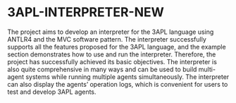 # 3APL-INTERPRETER-NEW

The project aims to develop an interpreter for the 3APL language using ANTLR4 and the MVC software pattern. The interpreter successfully supports all the features proposed for the 3APL language, and the example section demonstrates how to use and run the interpreter. Therefore, the project has successfully achieved its basic objectives. The interpreter is also quite comprehensive in many ways and can be used to build multi-agent systems while running multiple agents simultaneously. The interpreter can also display the agents’ operation logs, which is convenient for users to test and develop 3APL agents.
